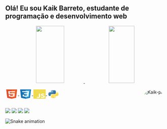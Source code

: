 ## Olá! Eu sou Kaik Barreto, estudante de programação e desenvolvimento web
<div  align="center">
  <a href="https://github.com/kaikbarreto">

  <img height="180em" width="42%"  src="https://github-readme-stats.vercel.app/api?username=kaikbarreto&show_icons=true&theme=radical&include_all_commits=true&count_private=true"/>
  <img height="180em" width="40%" style="margin-left: 15px" src="https://github-readme-stats.vercel.app/api/top-langs/?username=kaikbarreto&layout=compact&langs_count=7&theme=radical"/>
</div>

<div style="display: inline_block"><br>
  <img align="center" alt="Kaik-HTML" height="30" width="40" src="https://raw.githubusercontent.com/devicons/devicon/master/icons/html5/html5-original.svg">
  <img align="center" alt="Kaik-CSS" height="30" width="40" src="https://raw.githubusercontent.com/devicons/devicon/master/icons/css3/css3-original.svg">
  <img align="center" alt="Kaik-Js" height="30" width="40" src="https://raw.githubusercontent.com/devicons/devicon/master/icons/javascript/javascript-plain.svg">
  <img align="center" alt="Kaik-Python" height="30" width="40" src="https://raw.githubusercontent.com/devicons/devicon/master/icons/python/python-original.svg">
  <img align="right" alt="Kaik-pic" height="150" style="border-radius:50px;" src="">
</div>
  
  ##
 
<div> 
  </a>
  <a href="https://instagram.com/barreto.kaik" target="_blank"><img src="https://img.shields.io/badge/-Instagram-%23E4405F?style=for-the-badge&logo=instagram&logoColor=white" target="_blank"></a>
 <a href="https://discord.gg/" target="_blank"><img src="https://img.shields.io/badge/Discord-7289DA?style=for-the-badge&logo=discord&logoColor=white" target="_blank"></a> 
  <a href = "mailto:kaikchaides123@gmail.com"><img src="https://img.shields.io/badge/-Gmail-%23333?style=for-the-badge&logo=gmail&logoColor=white" target="_blank"></a>
  <a href="https://www.linkedin.com/in/kaikbarreto-45875016a" target="_blank"><img src="https://img.shields.io/badge/-LinkedIn-%230077B5?style=for-the-badge&logo=linkedin&logoColor=white" target="_blank"></a> 
 
![Snake animation](https://github.com/KaikBarreto/KaikBarreto/blob/output/github-contribution-grid-snake.svg)
 
</div>